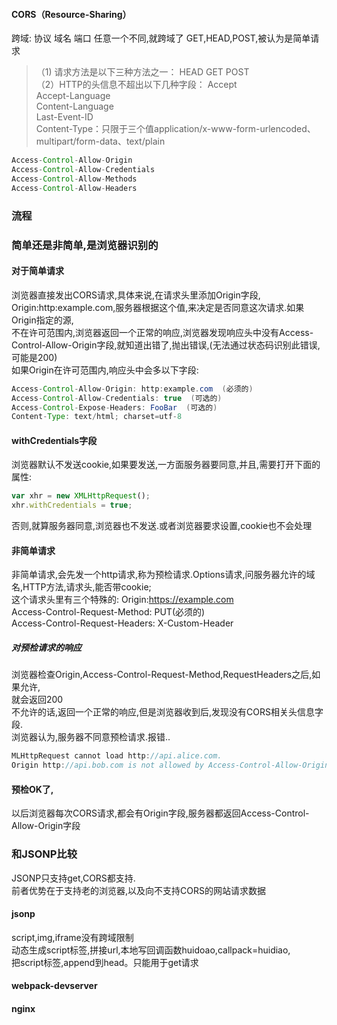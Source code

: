 #### CORS（Resource-Sharing）
跨域: 协议 域名 端口 任意一个不同,就跨域了
GET,HEAD,POST,被认为是简单请求  

>（1) 请求方法是以下三种方法之一：
HEAD  GET  POST  
（2）HTTP的头信息不超出以下几种字段：
Accept  
Accept-Language  
Content-Language  
Last-Event-ID   
Content-Type：只限于三个值application/x-www-form-urlencoded、  multipart/form-data、text/plain  

```java
Access-Control-Allow-Origin   
Access-Control-Allow-Credentials  
Access-Control-Allow-Methods  
Access-Control-Allow-Headers  
```
### 流程
### 简单还是非简单,是浏览器识别的
#### 对于简单请求
浏览器直接发出CORS请求,具体来说,在请求头里添加Origin字段,  
Origin:http:example.com,服务器根据这个值,来决定是否同意这次请求.如果Origin指定的源,  
不在许可范围内,浏览器返回一个正常的响应,浏览器发现响应头中没有Access-Control-Allow-Origin字段,就知道出错了,抛出错误,(无法通过状态码识别此错误,可能是200)  
如果Origin在许可范围内,响应头中会多以下字段:  
```Java
Access-Control-Allow-Origin: http:example.com  (必须的)  
Access-Control-Allow-Credentials: true  (可选的)  
Access-Control-Expose-Headers: FooBar  (可选的)  
Content-Type: text/html; charset=utf-8  
```
#### withCredentials字段
浏览器默认不发送cookie,如果要发送,一方面服务器要同意,并且,需要打开下面的属性:    
```js
var xhr = new XMLHttpRequest();
xhr.withCredentials = true;
```
否则,就算服务器同意,浏览器也不发送.或者浏览器要求设置,cookie也不会处理

#### 非简单请求  
非简单请求,会先发一个http请求,称为预检请求.Options请求,问服务器允许的域名,HTTP方法,请求头,能否带cookie;  
这个请求头里有三个特殊的:
Origin:https://example.com  
Access-Control-Request-Method: PUT(必须的)  
Access-Control-Request-Headers: X-Custom-Header  
##### 对预检请求的响应
浏览器检查Origin,Access-Control-Request-Method,RequestHeaders之后,如果允许,  
就会返回200  
不允许的话,返回一个正常的响应,但是浏览器收到后,发现没有CORS相关头信息字段.  
浏览器认为,服务器不同意预检请求.报错..  
```js
MLHttpRequest cannot load http://api.alice.com.
Origin http://api.bob.com is not allowed by Access-Control-Allow-Origin.
```
#### 预检OK了,
以后浏览器每次CORS请求,都会有Origin字段,服务器都返回Access-Control-Allow-Origin字段

### 和JSONP比较
JSONP只支持get,CORS都支持.  
前者优势在于支持老的浏览器,以及向不支持CORS的网站请求数据









#### jsonp
script,img,iframe没有跨域限制  
动态生成script标签,拼接url,本地写回调函数huidoao,callpack=huidiao,  
把script标签,append到head。只能用于get请求

#### webpack-devserver
#### nginx
